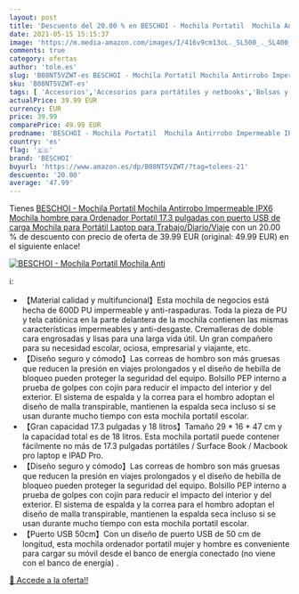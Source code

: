 ```yaml
---
layout: post
title: 'Descuento del 20.00 % en BESCHOI - Mochila Portatil  Mochila Anti'
date: 2021-05-15 15:15:37
image: 'https://m.media-amazon.com/images/I/416v9cm13oL._SL500_._SL400_.jpg'
comments: true
category: ofertas
author: 'tole.es'
slug: 'B08NT5VZWT-es BESCHOI - Mochila Portatil Mochila Antirrobo Impermeable...'
sku: 'B08NT5VZWT-es'
tags: [ 'Accesorios','Accesorios para portátiles y netbooks','Bolsas y fundas para portátiles y netbooks','Informática','Mochilas para portátiles y netbooks','beschoi','mochila', ]
actualPrice: 39.99 EUR
currency: EUR
price: 39.99
comparePrice: 49.99 EUR
prodname: 'BESCHOI - Mochila Portatil  Mochila Antirrobo Impermeable IPX6  Mochila hombre para Ordenador Portatil 17.3 pulgadas con puerto USB de carga  Mochila para Portátil Laptop para Trabajo/Diario/Viaje'
country: 'es'
flag: '🇪🇸'
brand: 'BESCHOI'
buyurl: 'https://www.amazon.es/dp/B08NT5VZWT/?tag=tolees-21'
descuento: '20.00'
average: '47.99'
---
```


Tienes [BESCHOI - Mochila Portatil  Mochila Antirrobo Impermeable IPX6  Mochila hombre para Ordenador Portatil 17.3 pulgadas con puerto USB de carga  Mochila para Portátil Laptop para Trabajo/Diario/Viaje](https://www.amazon.es/dp/B08NT5VZWT/?tag=tolees-21) con un 20.00 % de descuento con precio de oferta de 39.99 EUR (original: 49.99 EUR) en el siguiente enlace!

[![BESCHOI - Mochila Portatil  Mochila Anti](https://m.media-amazon.com/images/I/416v9cm13oL._SL500_._SL400_.jpg)](https://www.amazon.es/dp/B08NT5VZWT/?tag=tolees-21)

ℹ️:

- 【Material calidad y multifuncional】Esta mochila de negocios está hecha de 600D PU impermeable y anti-raspaduras. Toda la pieza de PU y tela catiónica en la parte delantera de la mochila contienen las mismas características impermeables y anti-desgaste. Cremalleras de doble cara engrosadas y lisas para una larga vida útil. Un gran compañero para su necesidad escolar, ociosa, empresarial y viajante, etc.
- 【Diseño seguro y cómodo】Las correas de hombro son más gruesas que reducen la presión en viajes prolongados y el diseño de hebilla de bloqueo pueden proteger la seguridad del equipo. Bolsillo PEP interno a prueba de golpes con cojín para reducir el impacto del interior y del exterior. El sistema de espalda y la correa para el hombro adoptan el diseño de malla transpirable, mantienen la espalda seca incluso si se usan durante mucho tiempo con esta mochila portatil escolar.
- 【Gran capacidad 17.3 pulgadas y 18 litros】Tamaño 29 * 16 * 47 cm y la capacidad total es de 18 litros. Esta mochila portatil puede contener fácilmente no más de 17.3 pulgadas portátiles / Surface Book / Macbook pro laptop e IPAD Pro.
- 【Diseño seguro y cómodo】Las correas de hombro son más gruesas que reducen la presión en viajes prolongados y el diseño de hebilla de bloqueo pueden proteger la seguridad del equipo. Bolsillo PEP interno a prueba de golpes con cojín para reducir el impacto del interior y del exterior. El sistema de espalda y la correa para el hombro adoptan el diseño de malla transpirable, mantienen la espalda seca incluso si se usan durante mucho tiempo con esta mochila portatil escolar.
- 【Puerto USB 50cm】Con un diseño de puerto USB de 50 cm de longitud, esta mochila ordenador portatil mujer y hombre es conveniente para cargar su móvil desde el banco de energía conectado (no viene con el banco de energía) .

[🛒 Accede a la oferta!!](https://www.amazon.es/dp/B08NT5VZWT/?tag=tolees-21)
